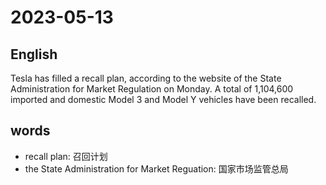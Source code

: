 # 2023-05-13

## English
Tesla has filled a recall plan, according to
the website of the State Administration for
Market Regulation on Monday. A total of 
1,104,600 imported and domestic Model 3
and Model Y vehicles have been recalled.


## words
* recall plan: 召回计划
* the State Administration for Market Reguation: 国家市场监管总局
